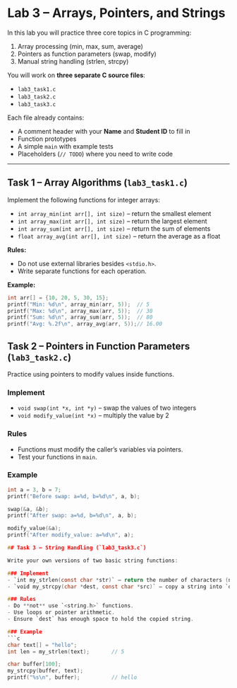 # Lab 3 – Arrays, Pointers, and Strings

In this lab you will practice three core topics in C programming:
1. Array processing (min, max, sum, average)
2. Pointers as function parameters (swap, modify)
3. Manual string handling (strlen, strcpy)

You will work on **three separate C source files**:
- `lab3_task1.c`
- `lab3_task2.c`
- `lab3_task3.c`

Each file already contains:
- A comment header with your **Name** and **Student ID** to fill in
- Function prototypes
- A simple `main` with example tests
- Placeholders (`// TODO`) where you need to write code

---

## Task 1 – Array Algorithms (`lab3_task1.c`)

Implement the following functions for integer arrays:
- `int array_min(int arr[], int size)` – return the smallest element
- `int array_max(int arr[], int size)` – return the largest element
- `int array_sum(int arr[], int size)` – return the sum of elements
- `float array_avg(int arr[], int size)` – return the average as a float

**Rules:**
- Do not use external libraries besides `<stdio.h>`.
- Write separate functions for each operation.

**Example:**
```c
int arr[] = {10, 20, 5, 30, 15};
printf("Min: %d\n", array_min(arr, 5));  // 5
printf("Max: %d\n", array_max(arr, 5));  // 30
printf("Sum: %d\n", array_sum(arr, 5));  // 80
printf("Avg: %.2f\n", array_avg(arr, 5));// 16.00
```

## Task 2 – Pointers in Function Parameters (`lab3_task2.c`)

Practice using pointers to modify values inside functions.

### Implement
- `void swap(int *x, int *y)` – swap the values of two integers  
- `void modify_value(int *x)` – multiply the value by 2  

### Rules
- Functions must modify the caller’s variables via pointers.
- Test your functions in `main`.

### Example
```c
int a = 3, b = 7;
printf("Before swap: a=%d, b=%d\n", a, b);

swap(&a, &b);
printf("After swap: a=%d, b=%d\n", a, b);

modify_value(&a);
printf("After modify_value: a=%d\n", a);

## Task 3 – String Handling (`lab3_task3.c`)

Write your own versions of two basic string functions:

### Implement
- `int my_strlen(const char *str)` – return the number of characters (not counting `'\0'`)  
- `void my_strcpy(char *dest, const char *src)` – copy a string into `dest`  

### Rules
- Do **not** use `<string.h>` functions.
- Use loops or pointer arithmetic.
- Ensure `dest` has enough space to hold the copied string.

### Example
```c
char text[] = "hello";
int len = my_strlen(text);       // 5

char buffer[100];
my_strcpy(buffer, text);
printf("%s\n", buffer);          // hello

